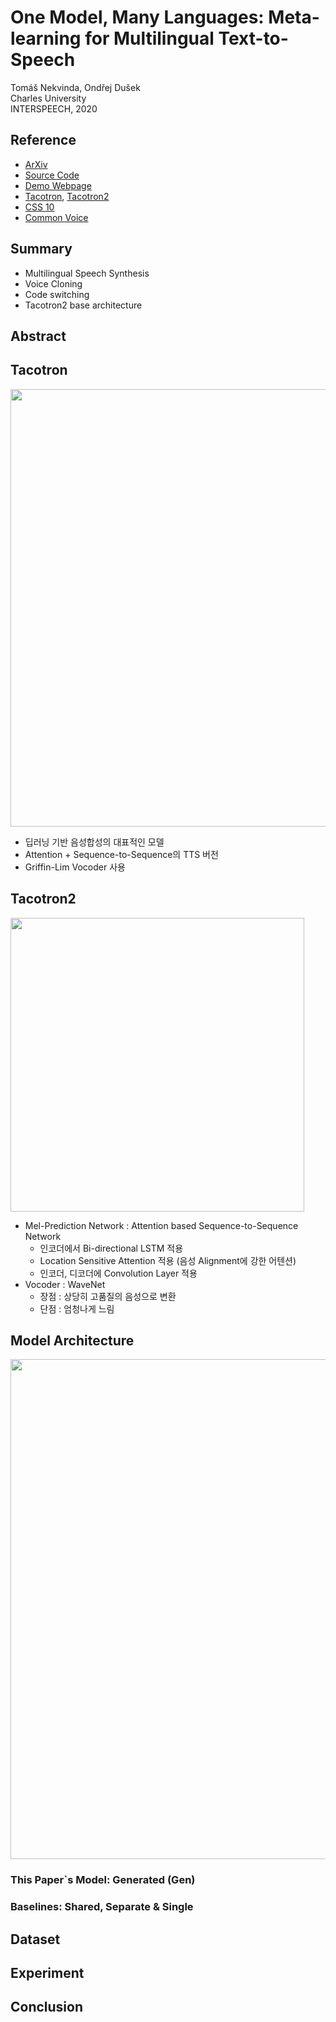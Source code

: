# One Model, Many Languages: Meta-learning for Multilingual Text-to-Speech  
  
Tomáš Nekvinda, Ondřej Dušek  
Charles University  
INTERSPEECH, 2020  
  
## Reference
  
* [ArXiv](https://arxiv.org/abs/2008.00768)  
* [Source Code](https://github.com/Tomiinek/Multilingual_Text_to_Speech)  
* [Demo Webpage](https://tomiinek.github.io/multilingual_speech_samples/)  
* [Tacotron](https://arxiv.org/abs/1703.10135), [Tacotron2](https://arxiv.org/abs/1712.05884) 
* [CSS 10](https://github.com/Kyubyong/css10)  
* [Common Voice](https://commonvoice.mozilla.org/en/datasets) 
  
## Summary
  
* Multilingual Speech Synthesis  
* Voice Cloning  
* Code switching  
* Tacotron2 base architecture
  
## Abstract
  
## Tacotron
  
<img src="https://img1.daumcdn.net/thumb/R1280x0/?scode=mtistory2&fname=https%3A%2F%2Fblog.kakaocdn.net%2Fdn%2FwnGyQ%2FbtqDblNauXg%2FJsSXkwgQY1yc3lIHtdgIP0%2Fimg.png" width=700>

* 딥러닝 기반 음성합성의 대표적인 모델  
* Attention + Sequence-to-Sequence의 TTS 버전  
* Griffin-Lim Vocoder 사용  


## Tacotron2  
  
<img src="https://user-images.githubusercontent.com/42150335/94840259-1cfbe900-0453-11eb-8803-cac2ea30b425.png" width=470>  
  
* Mel-Prediction Network : Attention based Sequence-to-Sequence Network  
  + 인코더에서 Bi-directional LSTM 적용
  + Location Sensitive Attention 적용 (음성 Alignment에 강한 어텐션)
  + 인코더, 디코더에 Convolution Layer 적용
* Vocoder : WaveNet  
  + 장점 : 상당히 고품질의 음성으로 변환
  + 단점 : 엄청나게 느림
  
  
## Model Architecture
  
<img src="https://github.com/Tomiinek/Multilingual_Text_to_Speech/raw/master/_img/generated.png" width=800>
  
### This Paper`s Model: Generated (Gen)  
  
### Baselines: Shared, Separate & Single  
  
## Dataset
  
## Experiment  
  
## Conclusion
  
